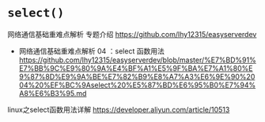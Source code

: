 
# `select()`

网络通信基础重难点解析 专题介绍 https://github.com/lhy12315/easyserverdev
- 网络通信基础重难点解析 04 ：select 函数用法 https://github.com/lhy12315/easyserverdev/blob/master/%E7%BD%91%E7%BB%9C%E9%80%9A%E4%BF%A1%E5%9F%BA%E7%A1%80%E9%87%8D%E9%9A%BE%E7%82%B9%E8%A7%A3%E6%9E%90%2004%20%EF%BC%9Aselect%20%E5%87%BD%E6%95%B0%E7%94%A8%E6%B3%95.md

linux之select函数用法详解 https://developer.aliyun.com/article/10513
